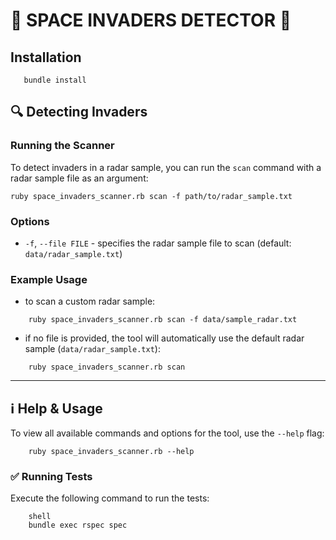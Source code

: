 # 👾 SPACE INVADERS DETECTOR 👾

## Installation

```shell
   bundle install
```

## 🔍 Detecting Invaders

### Running the Scanner

To detect invaders in a radar sample, you can run the `scan` command with a radar sample file as an argument:

```shell
ruby space_invaders_scanner.rb scan -f path/to/radar_sample.txt
```

### Options

- `-f`, `--file FILE` - specifies the radar sample file to scan (default: `data/radar_sample.txt`)

### Example Usage

- to scan a custom radar sample:

```shell
    ruby space_invaders_scanner.rb scan -f data/sample_radar.txt
```

- if no file is provided, the tool will automatically use the default radar sample (`data/radar_sample.txt`):

```shell
    ruby space_invaders_scanner.rb scan
```

---

## ℹ️ Help & Usage

To view all available commands and options for the tool, use the `--help` flag:

```shell
    ruby space_invaders_scanner.rb --help
```

### ✅ Running Tests

Execute the following command to run the tests:

```
    shell
    bundle exec rspec spec
```
